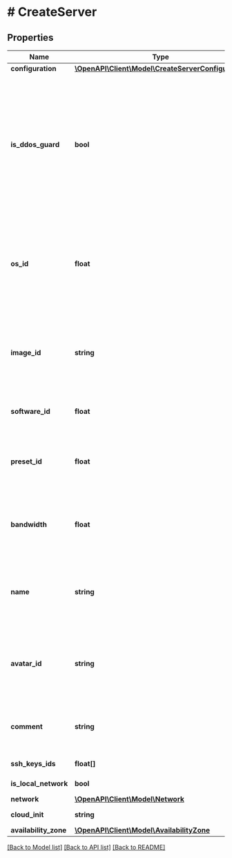 # # CreateServer

## Properties

Name | Type | Description | Notes
------------ | ------------- | ------------- | -------------
**configuration** | [**\OpenAPI\Client\Model\CreateServerConfiguration**](CreateServerConfiguration.md) |  | [optional]
**is_ddos_guard** | **bool** | Защита от DDoS. Серверу выдается защищенный IP-адрес с защитой уровня L3 / L4. Для включения защиты уровня L7 необходимо создать тикет в техническую поддержку. | [optional]
**os_id** | **float** | ID операционной системы, которая будет установлена на облачный сервер. Нельзя передавать вместе с &#x60;image_id&#x60;. | [optional]
**image_id** | **string** | ID образа, который будет установлен на облачный сервер. Нельзя передавать вместе с &#x60;os_id&#x60;. | [optional]
**software_id** | **float** | ID программного обеспечения сервера. | [optional]
**preset_id** | **float** | ID тарифа сервера. Нельзя передавать вместе с ключом &#x60;configurator&#x60;. | [optional]
**bandwidth** | **float** | Пропускная способность тарифа. Доступные значения от 100 до 1000 с шагом 100. | [optional]
**name** | **string** | Имя облачного сервера. Максимальная длина — 255 символов, имя должно быть уникальным. |
**avatar_id** | **string** | ID аватара сервера. Описание методов работы с аватарами появится позднее. | [optional]
**comment** | **string** | Комментарий к облачному серверу. Максимальная длина — 255 символов. | [optional]
**ssh_keys_ids** | **float[]** | Список SSH-ключей. | [optional]
**is_local_network** | **bool** | Локальная сеть. | [optional]
**network** | [**\OpenAPI\Client\Model\Network**](Network.md) |  | [optional]
**cloud_init** | **string** | Cloud-init скрипт | [optional]
**availability_zone** | [**\OpenAPI\Client\Model\AvailabilityZone**](AvailabilityZone.md) |  | [optional]

[[Back to Model list]](../../README.md#models) [[Back to API list]](../../README.md#endpoints) [[Back to README]](../../README.md)
